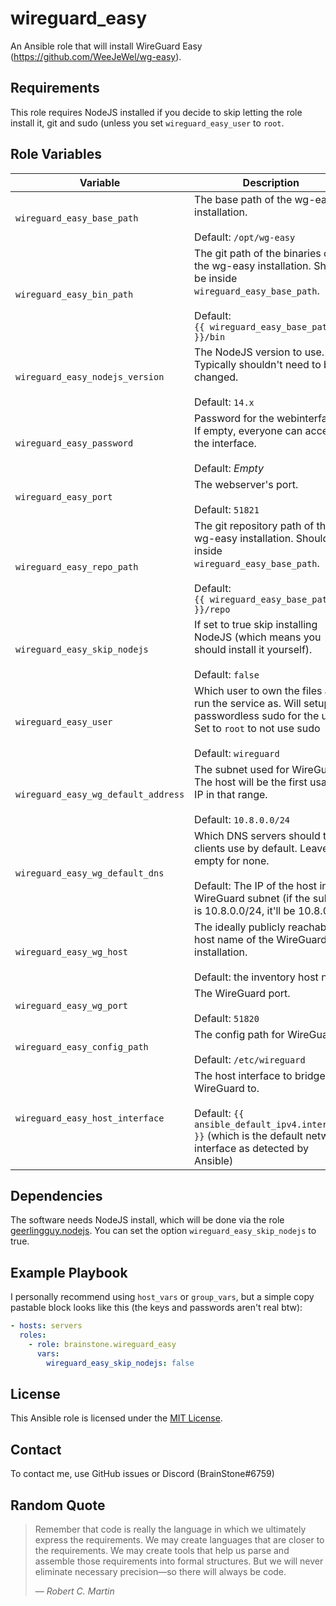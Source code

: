 # wireguard_easy

An Ansible role that will install WireGuard Easy (https://github.com/WeeJeWel/wg-easy).

## Requirements

This role requires NodeJS installed if you decide to skip letting the role install it, git and sudo (unless you set `wireguard_easy_user` to `root`.

## Role Variables

| Variable                            | Description                                                                                                                                                                               |
|-------------------------------------|-------------------------------------------------------------------------------------------------------------------------------------------------------------------------------------------|
| `wireguard_easy_base_path`          | The base path of the wg-easy installation.<br/><br/>Default: `/opt/wg-easy`                                                                                                               |
| `wireguard_easy_bin_path`           | The git path of the binaries of the wg-easy installation. Should be inside `wireguard_easy_base_path`.<br/><br/>Default: <br/>`{{ wireguard_easy_base_path }}/bin`                        |
| `wireguard_easy_nodejs_version`     | The NodeJS version to use. Typically shouldn't need to be changed.<br/><br/>Default: `14.x`                                                                                               |
| `wireguard_easy_password`           | Password for the webinterface. If empty, everyone can access the interface.<br/><br/>Default: *Empty*                                                                                     |
| `wireguard_easy_port`               | The webserver's port.<br/><br/>Default: `51821`                                                                                                                                           |
| `wireguard_easy_repo_path`          | The git repository path of the wg-easy installation. Should be inside `wireguard_easy_base_path`.<br/><br/>Default: <br/>`{{ wireguard_easy_base_path }}/repo`                            |
| `wireguard_easy_skip_nodejs`        | If set to true skip installing NodeJS (which means you should install it yourself).<br/><br/>Default: `false`                                                                             |
| `wireguard_easy_user`               | Which user to own the files and run the service as. Will setup passwordless sudo for the user.<br/>Set to `root` to not use sudo<br/><br/>Default: `wireguard`                            |
| `wireguard_easy_wg_default_address` | The subnet used for WireGuard. The host will be the first usable IP in that range.<br/><br/>Default: `10.8.0.0/24`                                                                        |
| `wireguard_easy_wg_default_dns`     | Which DNS servers should the clients use by default. Leave empty for none.<br/><br/>Default: The IP of the host in the WireGuard subnet (if the subnet is 10.8.0.0/24, it'll be 10.8.0.1) |
| `wireguard_easy_wg_host`            | The ideally publicly reachable host name of the WireGuard installation.<br/><br/>Default: the inventory host name                                                                         |
| `wireguard_easy_wg_port`            | The WireGuard port.<br/><br/>Default: `51820`                                                                                                                                             |
| `wireguard_easy_config_path`        | The config path for WireGuard.<br/><br/>Default: `/etc/wireguard`                                                                                                                         |
| `wireguard_easy_host_interface`     | The host interface to bridge WireGuard to.<br/><br/>Default: `{{ ansible_default_ipv4.interface }}` (which is the default network interface as detected by Ansible)                       |

## Dependencies

The software needs NodeJS install, which will be done via the role [geerlingguy.nodejs](https://galaxy.ansible.com/geerlingguy/nodejs). You can set the
option `wireguard_easy_skip_nodejs` to true.

## Example Playbook

I personally recommend using `host_vars` or `group_vars`, but a simple copy pastable block looks like this (the keys and passwords aren't real btw):

```yaml
- hosts: servers
  roles:
    - role: brainstone.wireguard_easy
      vars:
        wireguard_easy_skip_nodejs: false
```

## License

This Ansible role is licensed under the [MIT License](./LICENSE).

## Contact

To contact me, use GitHub issues or Discord (BrainStone#6759)

## Random Quote

> Remember that code is really the language in which we ultimately express the requirements. We may create languages that are closer to the requirements. We
> may create tools that help us parse and assemble those requirements into formal structures. But we will never eliminate necessary precision—so there will
> always be code.
>
> — <cite>Robert C. Martin</cite>
